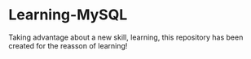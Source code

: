 # Learning-MySQL
Taking advantage about a new skill, learning, this repository has been created for the reasson of learning!
